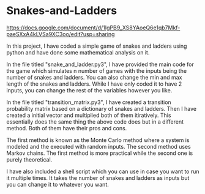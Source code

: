 # Snakes-and-Ladders
https://docs.google.com/document/d/1IgPB9_XS8YAoeQ6e1qb7Mkf-paeSXxA4kLVSa9XC3oo/edit?usp=sharing

In this project, I have coded a simple game of snakes and ladders using python and have done some mathematical analysis on it.

In the file titled "snake_and_ladder.py3", I have provided the main code for the game which simulates n number of games with the inputs being the number of snakes and ladders. You can also change the min and max length of the snakes and ladders. While I have only coded it to have 2 inputs, you can change the rest of the variables however you like.

In the file titled "transition_matrix.py3", I have created a transition probability matrix based on a dictionary of snakes and ladders. Then I have created a initial vector and multiplied both of them itiratively. This essentially does the same thing the above code does but in a different method. Both of them have their pros and cons. 

The first method is known as the Monte Carlo method where a system is modeled and the executed with random inputs. The second method uses Markov chains. The first method is more practical while the second one is purely theoretical.

I have also included a shell script which you can use in case you want to run it multiple times. It takes the number of snakes and ladders as inputs but you can change it to whatever you want.
